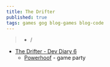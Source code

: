 ```yaml
---
title: The Drifter
published: true
tags: games gog blog-games blog-code
---
```

> - []() / []()

- [The Drifter - Dev Diary 6](https://www.youtube.com/watch?v=FMikQtm5IOs&t=9s)
	- [Powerhoof](https://powerhoof.itch.io/) - game party